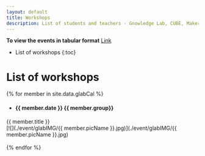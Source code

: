 ```yaml
--- 
layout: default
title: Workshops
description: List of students and teachers - Gnowledge Lab, CUBE, MakerSpace 
---
```


**To view the events in tabular format** [Link](https://www.gnowledge.org/event/)

* List of workshops
{:toc}	 
# List of workshops

{% for member in site.data.glabCal %}
  -  #### {{ member.date }} {{ member.group}}
{{ member.title }}  
[![](./event/glabIMG/{{ member.picName }}.jpg)](./event/glabIMG/{{ member.picName }}.jpg) <br><br>
{% endfor %}
